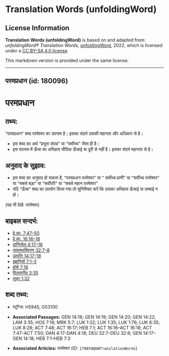 # Translation Words (unfoldingWord)

## License Information

**Translation Words (unfoldingWord)** is based on and adapted from: _unfoldingWord® Translation Words_, [unfoldingWord](https://unfoldingword.org/utw), 2022, which is licensed under a [CC BY-SA 4.0 license](https://creativecommons.org/licenses/by-sa/4.0/legalcode.en).

This markdown version is provided under the same license.



--------------------------------

## परमप्रधान (id: 180096)

परमप्रधान
=========

तथ्य:
-----

“परमप्रधान” शब्द परमेश्वर का उपनाम है। इसका संदर्भ उसकी महानता और अधिकार से है।

* इस शब्द का अर्थ “प्रभुता संपन्न” या “सर्वोच्च” जैसा ही है।
* इस पदनाम में ऊँचा का अभिप्राय भौतिक ऊँचाई या दूरी से नहीं है। इसका संदर्भ महानता से है।

अनुवाद के सुझाव:
----------------

* इस शब्द का अनुवाद हो सकता है, “परमप्रधान परमेश्वर” या “ सर्वोच्च प्राणी” या “सर्वोच्च परमेश्वर” या “सबसे बड़ा” या “सर्वोपरि” या “सबसे महान परमेश्वर”
* यदि “ऊँचा” शब्द का उपयोग किया गया तो सुनिश्चित करें कि उसका अभिप्राय ऊँचाई या लम्बाई न हो।

(यह भी देखें: परमेश्वर)

बाइबल सन्दर्भ:
--------------

* [प्रे.का. 7:47–50](https://ref.ly/Acts7:47-Acts7:50)
* [प्रे.का. 16:16–18](https://ref.ly/Acts16:16-Acts16:18)
* [दानिय्येल 4:17–18](https://ref.ly/Dan4:17-Dan4:18)
* [व्यवस्थाविवरण 32:7–8](https://ref.ly/Deut32:7-Deut32:8)
* [उत्पत्ति 14:17–18](https://ref.ly/Gen14:17-Gen14:18)
* [इब्रानियों 7:1–3](https://ref.ly/Heb7:1-Heb7:3)
* [होशे 7:16](https://ref.ly/Hos7:16)
* [विलापगीत 3:35](https://ref.ly/Lam3:35)
* [लूका 1:32](https://ref.ly/Luke1:32)

शब्द तथ्य:
----------

* स्ट्रोंग्स: H5945, G53100

* **Associated Passages:** GEN 14:18; GEN 14:19; GEN 14:20; GEN 14:22; LAM 3:35; HOS 7:16; MRK 5:7; LUK 1:32; LUK 1:35; LUK 1:76; LUK 6:35; LUK 8:28; ACT 7:48; ACT 16:17; HEB 7:1; ACT 16:16–ACT 16:18; ACT 7:47–ACT 7:50; DAN 4:17–DAN 4:18; DEU 32:7–DEU 32:8; GEN 14:17–GEN 14:18; HEB 7:1–HEB 7:3
* **Associated Articles:** परमेश्‍वर (ID: `179859@UWTranslationWords`)


